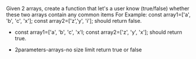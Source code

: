 Given 2 arrays, create a function that
let's a user know (true/false) whether
these two arrays contain any common items
For Example:
const array1=['a', 'b', 'c', 'x'];
const array2=['z','y', 'i'];
should return false.

- const array1=['a', 'b', 'c', 'x'l;
  const array2=['z', 'y', 'x'];
  should return true.
  
  
-  2parameters-arrays-no size limit
  return true or false
